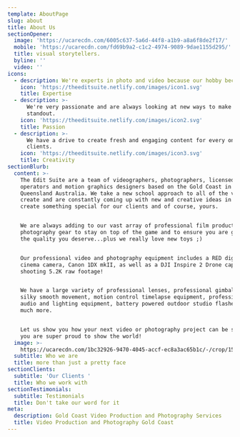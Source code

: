 ```yaml
---
template: AboutPage
slug: about
title: About Us
sectionOpener:
  image: 'https://ucarecdn.com/6005c637-5a6d-44f8-a1b9-a8a6f8de2f17/'
  mobile: 'https://ucarecdn.com/fd69b9a2-c1c2-4974-9089-9dae1155d295/'
  title: visual storytellers.
  byline: ''
  video: ''
icons:
  - description: We're experts in photo and video because our hobby became our livelihood.
    icon: 'https://theeditsuite.netlify.com/images/icon1.svg'
    title: Expertise
  - description: >-
      We're very passionate and are always looking at new ways to make our work
      standout.
    icon: 'https://theeditsuite.netlify.com/images/icon2.svg'
    title: Passion
  - description: >-
      We have a drive to create fresh and engaging content for every one of our
      clients.
    icon: 'https://theeditsuite.netlify.com/images/icon3.svg'
    title: Creativity
sectionBlurb:
  content: >-
    The Edit Suite are a team of videographers, photographers, licensed drone
    operators and motion graphics designers based on the Gold Coast in
    Queensland Australia. We take a new school approach to all of the videos we
    create and are constantly coming up with new and creative ideas in order to
    create something special for our clients and of course, yours.


    We are always adding to our vast array of professional film production and
    photography gear to stay on top of the game and to ensure you are getting
    the quality you deserve...plus we really love new toys ;)


    Our professional video and photography equipment includes a RED digital
    cinema camera, Canon 1DX mkII, as well as a DJI Inspire 2 Drone capable of
    shooting 5.2K raw footage!


    We have a large variety of professional lenses, professional gimbals for
    silky smooth movement, motion control timelapse equipment, professional
    audio and lighting equipment, battery powered outdoor studio flashes and
    much more.


    Let us show you how your next video or photography project can be something
    you are super proud to show the world!
  image: >-
    https://ucarecdn.com/1bc32926-9470-4045-accf-ec8a3ac65b1c/-/crop/1500x1441/0,28/-/preview/
  subtitle: Who we are
  title: more than just a pretty face
sectionClients:
  subtitle: 'Our Clients '
  title: Who we work with
sectionTestimonials:
  subtitle: Testimonials
  title: Don't take our word for it
meta:
  description: Gold Coast Video Production and Photography Services
  title: Video Production and Photography Gold Coast
---
```


